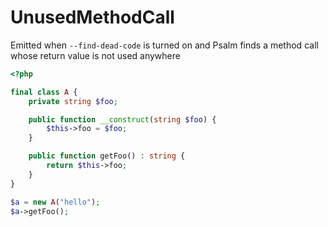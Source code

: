 # UnusedMethodCall

Emitted when `--find-dead-code` is turned on and Psalm finds a method call whose return value is not used anywhere

```php
<?php

final class A {
    private string $foo;

    public function __construct(string $foo) {
        $this->foo = $foo;
    }

    public function getFoo() : string {
        return $this->foo;
    }
}

$a = new A("hello");
$a->getFoo();
```
